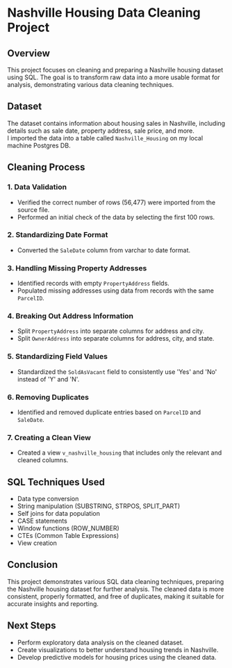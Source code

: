# Nashville Housing Data Cleaning Project

## Overview
This project focuses on cleaning and preparing a Nashville housing dataset using SQL. The goal is to transform raw data into a more usable format for analysis, demonstrating various data cleaning techniques.

## Dataset
The dataset contains information about housing sales in Nashville, including details such as sale date, property address, sale price, and more.  
I imported the data into a table called `Nashville_Housing` on my local machine Postgres DB.

## Cleaning Process

### 1. Data Validation
- Verified the correct number of rows (56,477) were imported from the source file.
- Performed an initial check of the data by selecting the first 100 rows.

### 2. Standardizing Date Format
- Converted the `SaleDate` column from varchar to date format.

### 3. Handling Missing Property Addresses
- Identified records with empty `PropertyAddress` fields.
- Populated missing addresses using data from records with the same `ParcelID`.

### 4. Breaking Out Address Information
- Split `PropertyAddress` into separate columns for address and city.
- Split `OwnerAddress` into separate columns for address, city, and state.

### 5. Standardizing Field Values
- Standardized the `SoldAsVacant` field to consistently use 'Yes' and 'No' instead of 'Y' and 'N'.

### 6. Removing Duplicates
- Identified and removed duplicate entries based on `ParcelID` and `SaleDate`.

### 7. Creating a Clean View
- Created a view `v_nashville_housing` that includes only the relevant and cleaned columns.

## SQL Techniques Used
- Data type conversion
- String manipulation (SUBSTRING, STRPOS, SPLIT_PART)
- Self joins for data population
- CASE statements
- Window functions (ROW_NUMBER)
- CTEs (Common Table Expressions)
- View creation

## Conclusion
This project demonstrates various SQL data cleaning techniques, preparing the Nashville housing dataset for further analysis. The cleaned data is more consistent, properly formatted, and free of duplicates, making it suitable for accurate insights and reporting.

## Next Steps
- Perform exploratory data analysis on the cleaned dataset.
- Create visualizations to better understand housing trends in Nashville.
- Develop predictive models for housing prices using the cleaned data.
